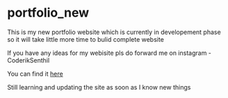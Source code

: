 # portfolio_new
This is my new portfolio website which is currently in developement phase so it
will take little more time to bulid complete website

If you have any ideas for my webisite pls do forward me on instagram - CoderikSenthil

You can find it [here](senthilkumarnew.netlify.app/)

Still learning and updating the site as soon as I know new things

